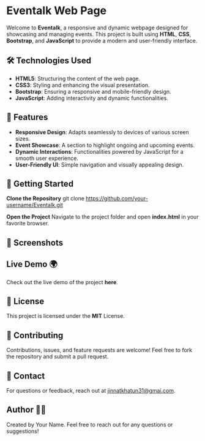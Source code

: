 # Eventalk Web Page
Welcome to **Eventalk**, a responsive and dynamic webpage designed for showcasing and managing events. This project is built using **HTML**, **CSS**, **Bootstrap**, and **JavaScript** to provide a modern and user-friendly interface.

## 🛠️ Technologies Used
- **HTML5**: Structuring the content of the web page.
- **CSS3**: Styling and enhancing the visual presentation.
- **Bootstrap**: Ensuring a responsive and mobile-friendly design.
- **JavaScript**: Adding interactivity and dynamic functionalities.
  
## 🌟 Features
- **Responsive Design**: Adapts seamlessly to devices of various screen sizes.
- **Event Showcase**: A section to highlight ongoing and upcoming events.
- **Dynamic Interactions**: Functionalities powered by JavaScript for a smooth user experience.
- **User-Friendly UI**: Simple navigation and visually appealing design.

## 🚀 Getting Started
**Clone the Repository**
git clone https://github.com/your-username/Eventalk.git

**Open the Project** Navigate to the project folder and open **index.html** in your favorite browser. 

## 📸 Screenshots

## Live Demo 🌍
Check out the live demo of the project **here**.

## 📝 License
This project is licensed under the **MIT** License.

## 🤝 Contributing
Contributions, issues, and feature requests are welcome! Feel free to fork the repository and submit a pull request.

## 📧 Contact
For questions or feedback, reach out at jinnatkhatun31@gmai.com.

## Author 👨‍💻
Created by Your Name. Feel free to reach out for any questions or suggestions!

